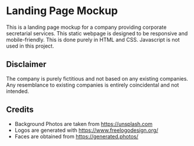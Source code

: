 # Landing Page Mockup

This is a landing page mockup for a company providing corporate secretarial services. This static webpage is designed to be responsive and mobile-friendly. This is done purely in HTML and CSS. Javascript is not used in this project.

## Disclaimer

The company is purely fictitious and not based on any existing companies. Any resemblance to existing companies is entirely coincidental and not intended.

## Credits

-   Background Photos are taken from https://unsplash.com
-   Logos are generated with https://www.freelogodesign.org/
-   Faces are obtained from https://generated.photos/
